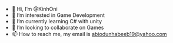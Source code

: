 - 👋 Hi, I’m @KinhOni
- 👀 I’m interested in Game Development
- 🌱 I’m currently learning C# with unity 
- 💞️ I’m looking to collaborate on Games
- 📫 How to reach me, my email is abiodunhabeeb19@yahoo.com

<!---
KinhOni/KinhOni is a ✨ special ✨ repository because its `README.md` (this file) appears on your GitHub profile.
You can click the Preview link to take a look at your changes.
--->
